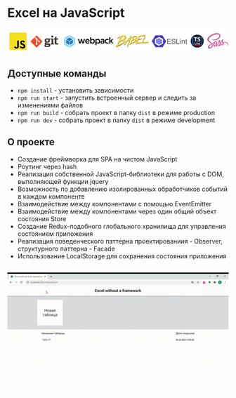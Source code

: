 # Excel на JavaScript

![Stack](https://raw.githubusercontent.com/anastasiagerasimova/excel-js/assets/stack.jpg)
## Доступные команды

* `npm install` - установить зависимости
* `npm run start` - запустить встроенный сервер и следить за изменениями файлов
* `npm run build` - собрать проект в папку `dist` в режиме production
* `npm run dev` - собрать проект в папку `dist` в режиме development 

## О проекте

* Создание фреймворка для SPA на чистом JavaScript
* Роутинг через hash
* Реализация собственной JavaScript-библиотеки для работы с DOM, выполняющей функции jquery
* Возможность по добавлению изолированных обработчиков событий в каждом компоненте
* Взаимодействие между компонентами с помощью EventEmitter
* Взаимодействие между компонентами через один общий объект состояния Store
* Создание Redux-подобного глобального хранилища для управления состоянием приложения
* Реализация поведенческого паттерна проектированиия - Observer, структурного паттерна - Facade 
* Использование LocalStorage для сохранения состояния приложения

##
![Демонстрация](https://raw.githubusercontent.com/anastasiagerasimova/excel-js/assets/demo.gif)
